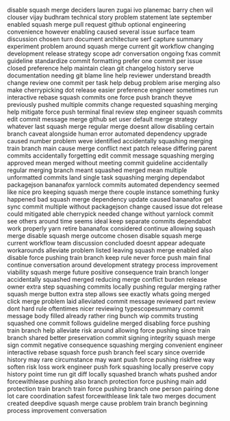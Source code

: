 disable squash merge deciders lauren zugai ivo planemac barry chen wil clouser vijay budhram technical story problem statement late september enabled squash merge pull request github optional engineering convenience however enabling caused several issue surface team discussion chosen turn document architecture serf capture summary experiment problem around squash merge current git workflow changing development release strategy scope adr conversation ongoing fxas commit guideline standardize commit formatting prefer one commit per issue closed preference help maintain clean git changelog history serve documentation needing git blame line help reviewer understand breadth change review one commit per task help debug problem arise merging also make cherrypicking dot release easier preference engineer sometimes run interactive rebase squash commits one force push branch theyve previously pushed multiple commits change requested squashing merging help mitigate force push terminal final review step engineer squash commits edit commit message merge github set user default merge strategy whatever last squash merge regular merge doesnt allow disabling certain branch caveat alongside human error automated dependency upgrade caused number problem weve identified accidentally squashing merging train branch main cause merge conflict next patch release differing parent commits accidentally forgetting edit commit message squashing merging approved mean merged without meeting commit guideline accidentally regular merging branch meant squashed merged mean multiple unformatted commits land single task squashing merging dependabot packagejson bananafox yarnlock commits automated dependency seemed like nice pro keeping squash merge there couple instance something funky happened bad squash merge dependency update caused bananafox get sync commit multiple without packagejson change caused issue dot release could mitigated able cherrypick needed change without yarnlock commit see others around time seems ideal keep separate commits dependabot work properly yarn retire bananafox considered continue allowing squash merge disable squash merge outcome chosen disable squash merge current workflow team discussion concluded doesnt appear adequate workarounds alleviate problem listed leaving squash merge enabled also disable force pushing train branch keep rule never force push main final continue conversation around development strategy process improvement viability squash merge future positive consequence train branch longer accidentally squashed merged reducing merge conflict burden release owner extra step squashing commits locally pushing regular merging rather squash merge button extra step allows see exactly whats going merged click merge problem laid alleviated commit message reviewed part review dont hard rule oftentimes nicer reviewing typescopesummary commit message body filled already rather ring bunch wip commits trusting squashed one commit follows guideline merged disabling force pushing train branch help alleviate risk around allowing force pushing since train branch shared better preservation commit signing integrity squash merge sign commit negative consequence squashing merging convenient engineer interactive rebase squash force push branch feel scary since override history may rare circumstance may want push force pushing riskfree way soften risk loss work engineer push fork squashing locally preserve copy history point time run git diff locally squashed branch whats pushed andor forcewithlease pushing also branch protection force pushing main add protection train branch train force pushing branch one person pairing done lot care coordination safest forcewithlease link tale two merges document created deepdive squash merge cause problem train branch beginning process improvement conversation